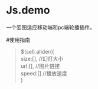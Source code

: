 # Js.demo
一个妄图适应移动端和pc端轮播插件。

#使用指南
> $(sel).alider({<br>
> size:[], //幻灯大小<br>
> url:[], //图片链接<br>
> speed:[] //播放速度<br>
> )
